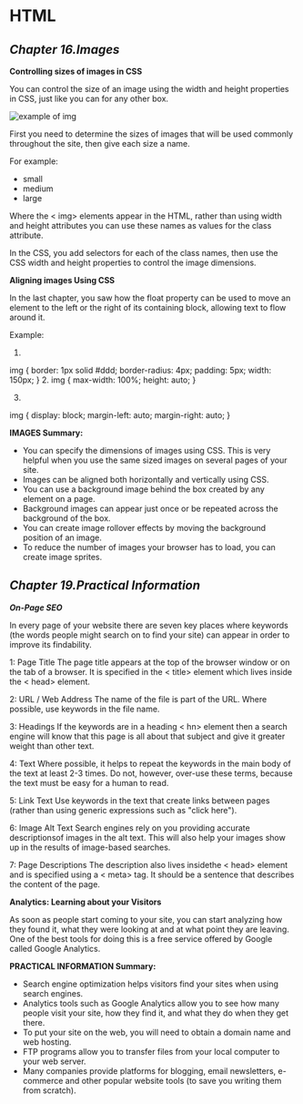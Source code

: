 # HTML


## *__Chapter 16.Images__*

__Controlling sizes of images in CSS__

You can control the size of an image using the width and height properties in CSS, just like you can for any other box.

![example of img](https://css-tricks.com/wp-content/uploads/2014/05/sizes-attribute1.svg)

First you need to determine the sizes of images that will be used commonly throughout the site, then give each size a name.

For example:
* small
* medium
* large

Where the < img> elements appear in the HTML, rather than using width and height attributes you can use these names as values for the class attribute.

In the CSS, you add selectors for each of the class names, then use the CSS width and height properties to control the image dimensions.

__Aligning  images Using CSS__

In the last chapter, you saw how the float property can be used to move an element to the left or the right of its containing block, allowing text to flow around it.

Example:

1. 
img {
  border: 1px solid #ddd;
  border-radius: 4px;
  padding: 5px;
  width: 150px;
}
2. 
img {
  max-width: 100%;
  height: auto;
}

3. 
img {
  display: block;
  margin-left: auto;
  margin-right: auto;
}



__IMAGES Summary:__
* You can specify the dimensions of images using CSS.
This is very helpful when you use the same sized
images on several pages of your site.
* Images can be aligned both horizontally and vertically
using CSS.
* You can use a background image behind the box
created by any element on a page.
* Background images can appear just once or be
repeated across the background of the box.
* You can create image rollover effects by moving the
background position of an image.
* To reduce the number of images your browser has to
load, you can create image sprites.


## *__Chapter 19.Practical Information__*

*__On-Page SEO__*

In every page of your website there are seven key places where keywords (the words people might search on to find your site) can appear in order to improve its findability.

1: Page Title The page title appears at the top of the browser window or on the tab of a browser. 
It is specified in the < title> element which lives inside the < head> element.

2: URL / Web Address The name of the file is part of the URL. 
Where possible, use keywords in the file name.

3: Headings If the keywords are in a heading < hn> element then a search engine will know that this page is all about that subject and give it greater weight than other text.

4: Text Where possible, it helps to repeat the keywords in the main body of the text at least 2-3 times. Do not, however, over-use these terms, because the text must be easy for a human to read.

5: Link Text Use keywords in the text that create links between pages (rather than using generic expressions such as "click here").

6: Image Alt Text Search engines rely on you providing accurate descriptionsof images in the alt text. 
This will also help your images show up in the results of image-based searches.


7: Page Descriptions The description also lives insidethe < head> element and is specified using a < meta> tag.
It should be a sentence that describes the content of the page.

__Analytics: Learning about your Visitors__


As soon as people start coming to your site, you can start analyzing
how they found it, what they were looking at and at what point they are
leaving. One of the best tools for doing this is a free service offered by
Google called Google Analytics.

__PRACTICAL INFORMATION Summary:__

* Search engine optimization helps visitors find your
sites when using search engines.
* Analytics tools such as Google Analytics allow you to
see how many people visit your site, how they find it,
and what they do when they get there.
* To put your site on the web, you will need to obtain a
domain name and web hosting.
* FTP programs allow you to transfer files from your
local computer to your web server.
* Many companies provide platforms for blogging, email
newsletters, e-commerce and other popular website
tools (to save you writing them from scratch).